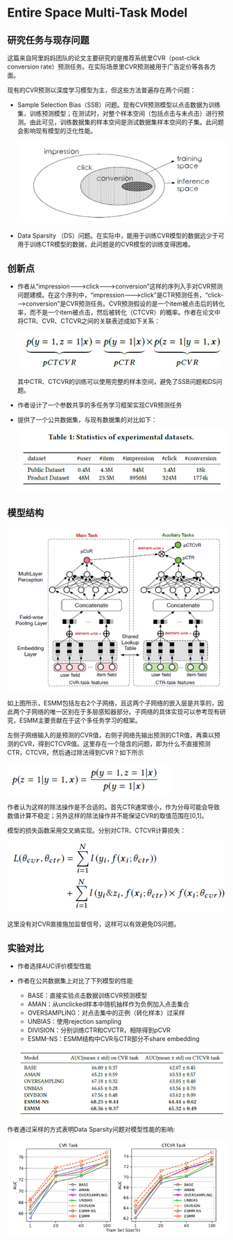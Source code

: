 # Entire Space Multi-Task Model

## 研究任务与现存问题

这篇来自阿里妈妈团队的论文主要研究的是推荐系统里CVR（post-click conversion rate）预测任务。在实际场景里CVR预测被用于广告定价等各各方面。

现有的CVR预测以深度学习模型为主，但这些方法普遍存在两个问题：

- Sample Selection Bias（SSB）问题。现有CVR预测模型以点击数据为训练集，训练预测模型；在测试时，对整个样本空间（包括点击与未点击）进行预测。由此可见，训练数据集的样本空间是测试数据集样本空间的子集。此问题会影响现有模型的泛化性能。

  ![image-20210325142025525](../../img/image-20210325142025525.png)

- Data Sparsity （DS）问题。在实际中，能用于训练CVR模型的数据远少于可用于训练CTR模型的数据，此问题是的CVR模型的训练变得困难。

## 创新点

- 作者从“impression--->click--->conversion”这样的序列入手对CVR预测问题建模。在这个序列中，“impression--->click”是CTR预测任务，“click--->conversion”是CVR预测任务。CVR预测假设的是一个item被点击后的转化率，而不是一个item被点击，然后被转化（CTCVR）的概率。作者在论文中将CTR、CVR、CTCVR之间的关联表述成如下关系：

  ![image-20210325143715633](../../img/image-20210325143715633.png)

  

  其中CTR、CTCVR的训练可以使用完整的样本空间，避免了SSB问题和DS问题。

- 作者设计了一个参数共享的多任务学习框架实现CVR预测任务

- 提供了一个公共数据集，与现有数据集的对比如下：

  ![image-20210325153036582](../../img/image-20210325153036582.png)

## 模型结构

![image-20210325145813424](../../img/image-20210325145813424.png)

如上图所示，ESMM包括左右2个子网络，且这两个子网络的嵌入层是共享的，因此两个子网络的唯一区别在于多层感知器部分。子网络的具体实现可以参考现有研究，ESMM主要贡献在于这个多任务学习的框架。

左侧子网络输入的是预测的CVR值，右侧子网络先输出预测的CTR值，再乘以预测的CVR，得到CTCVR值。这里存在一个隐含的问题，即为什么不直接预测CTR，CTCVR，然后通过除法得到CVR？如下所示

![image-20210325150746506](../../img/image-20210325150746506.png)

作者认为这样的除法操作是不合适的。首先CTR通常很小，作为分母可能会导致数值计算不稳定；另外这样的除法操作并不能保证CVR的取值范围在[0,1]。

模型的损失函数采用交叉熵实现。分别对CTR、CTCVR计算损失：

![image-20210325152129154](../../img/image-20210325152129154.png)

这里没有对CVR直接施加监督信号，这样可以有效避免DS问题。

## 实验对比

- 作者选择AUC评价模型性能

- 作者在公共数据集上对比了下列模型的性能

  - BASE：直接实验点击数据训练CVR预测模型
  - AMAN：从unclicked样本中随机抽样作为负例加入点击集合
  - OVERSAMPLING：对点击集中的正例（转化样本）过采样
  - UNBIAS：使用rejection sampling
  - DIVISION：分别训练CTR和CVCTR，相除得到pCVR
  - ESMM-NS：ESMM结构中CVR与CTR部分不share embedding

  

  ![image-20210325153504091](../../img/image-20210325153504091.png)



作者通过采样的方式表明Data Sparsity问题对模型性能的影响:

![image-20210325153705747](../../img/image-20210325153705747.png)